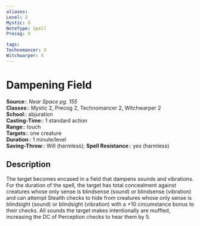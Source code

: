 ```yaml
---
aliases: 
Level: 2
Mystic: X
NoteType: Spell
Precog: X

tags: 
Technomancer: X
Witchwarper: X
---
```


# Dampening Field

**Source**:: _Near Space pg. 155_  
**Classes**:: Mystic 2, Precog 2, Technomancer 2, Witchwarper 2  
**School**:: abjuration  
**Casting-Time**:: 1 standard action  
**Range**:: touch  
**Targets**:: one creature  
**Duration**:: 1 minute/level  
**Saving-Throw**:: Will (harmless);
**Spell Resistance**:: yes (harmless)

## Description

The target becomes encased in a field that dampens sounds and vibrations. For the duration of the spell, the target has total concealment against creatures whose only sense is blindsense (sound) or blindsense (vibration) and can attempt Stealth checks to hide from creatures whose only sense is blindsight (sound) or blindsight (vibration) with a +10 circumstance bonus to their checks. All sounds the target makes intentionally are muffled, increasing the DC of Perception checks to hear them by 5.
